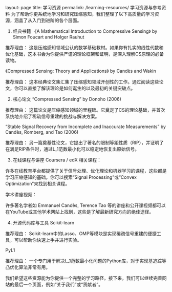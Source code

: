 layout: page title: 学习资源 permalink: /learning-resources/
学习资源与参考资料
为了帮助你更系统地学习和研究压缩感知，我们整理了以下高质量的学习资源，涵盖了从入门到进阶的各个层面。

1. 经典书籍
《A Mathematical Introduction to Compressive Sensing》 by Simon Foucart and Holger Rauhut

推荐理由： 这是压缩感知领域公认的数学基础教材。如果你有扎实的线性代数和优化基础，这本书会为你提供严谨的理论框架和证明，是深入理解CS原理的必备读物。

《Compressed Sensing: Theory and Applications》 by Candès and Wakin

推荐理由： 这本经典论文集汇集了压缩感知领域开创性的工作。通过阅读这些论文，你可以直接了解该理论是如何诞生的以及最初的关键突破点。

2. 核心论文
“Compressed Sensing” by Donoho (2006)

推荐理由： 这篇论文是压缩感知领域的里程碑。它奠定了CS的理论基础，并首次系统地介绍了稀疏信号重建的挑战与解决方案。

“Stable Signal Recovery from Incomplete and Inaccurate Measurements” by Candès, Romberg, and Tao (2006)

推荐理由： 另一篇奠基性论文，它提出了著名的限制等距性质（RIP），并证明了在满足RIP条件时，通过L_1范数最小化可以稳定地恢复出原始信号。

3. 在线课程与讲座
Coursera / edX 相关课程：

许多在线教育平台都提供了关于信号处理、优化理论和机器学习的课程，这些都是学习压缩感知的基础。你可以搜索“Signal Processing”或“Convex Optimization”来找到相关课程。

学术讲座视频：

许多著名学者如 Emmanuel Candès, Terence Tao 等的讲座和公开课视频都可以在YouTube或其他学术网站上找到，这些是了解最新研究方向的绝佳途径。

4. 开源代码库与工具
Scikit-learn

推荐理由： Scikit-learn中的Lasso、OMP等模块是实现稀疏信号重建的便捷工具，可以帮助你快速上手并进行实验。

PyL1

推荐理由： 一个专门用于解决L_1范数最小化问题的Python库，对于实现基追踪等凸优化算法非常有用。

我们希望这些资源能为你提供一个完整的学习路径。接下来，我们可以继续完善网站的最后一个页面，例如“关于我们”或“贡献者”。